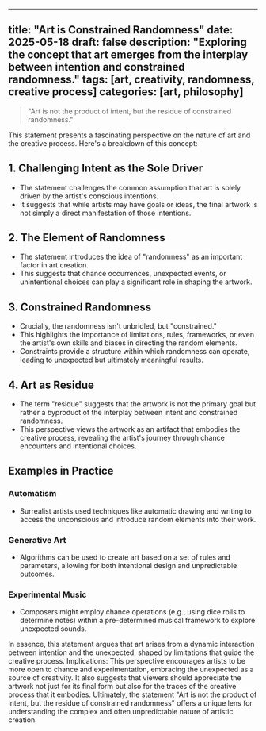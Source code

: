 
---
title: "Art is Constrained Randomness"
date: 2025-05-18
draft: false
description: "Exploring the concept that art emerges from the interplay between intention and constrained randomness."
tags: [art, creativity, randomness, creative process]
categories: [art, philosophy]
---

> "Art is not the product of intent, but the residue of constrained randomness."

This statement presents a fascinating perspective on the nature of art and the creative process. Here's a breakdown of this concept:

## 1. Challenging Intent as the Sole Driver

- The statement challenges the common assumption that art is solely driven by the artist's conscious intentions.
- It suggests that while artists may have goals or ideas, the final artwork is not simply a direct manifestation of those intentions.

## 2. The Element of Randomness

- The statement introduces the idea of "randomness" as an important factor in art creation.
- This suggests that chance occurrences, unexpected events, or unintentional choices can play a significant role in shaping the artwork.

## 3. Constrained Randomness

- Crucially, the randomness isn't unbridled, but "constrained."
- This highlights the importance of limitations, rules, frameworks, or even the artist's own skills and biases in directing the random elements.
- Constraints provide a structure within which randomness can operate, leading to unexpected but ultimately meaningful results.

## 4. Art as Residue

- The term "residue" suggests that the artwork is not the primary goal but rather a byproduct of the interplay between intent and constrained randomness.
- This perspective views the artwork as an artifact that embodies the creative process, revealing the artist's journey through chance encounters and intentional choices.

## Examples in Practice

### Automatism
- Surrealist artists used techniques like automatic drawing and writing to access the unconscious and introduce random elements into their work.

### Generative Art
- Algorithms can be used to create art based on a set of rules and parameters, allowing for both intentional design and unpredictable outcomes.

### Experimental Music
- Composers might employ chance operations (e.g., using dice rolls to determine notes) within a pre-determined musical framework to explore unexpected sounds.

In essence, this statement argues that art arises from a dynamic interaction between intention and the unexpected, shaped by limitations that guide the creative process.
Implications:
This perspective encourages artists to be more open to chance and experimentation, embracing the unexpected as a source of creativity.
It also suggests that viewers should appreciate the artwork not just for its final form but also for the traces of the creative process that it embodies. 
Ultimately, the statement "Art is not the product of intent, but the residue of constrained randomness" offers a unique lens for understanding the complex and often unpredictable nature of artistic creation. 
